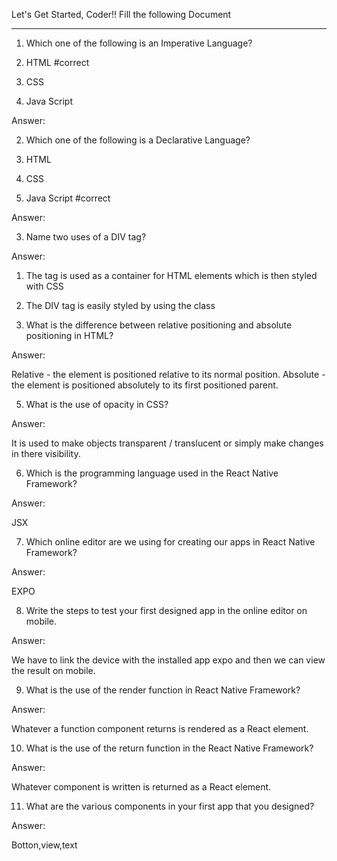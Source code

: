 Let's Get Started, Coder!!
Fill the following Document
__________________________________________________________________________

1. Which one of the following is an Imperative Language?

1.	HTML #correct
2.	CSS
3.	Java Script

Answer: 	


2. Which one of the following is a Declarative Language?

1.	HTML
2.	CSS
3.	Java Script #correct

Answer: 


3. Name two uses of a DIV tag?

Answer:

 1.	The tag is used as a container for HTML elements which is then styled with CSS


 2.	The DIV tag is easily styled by using the class



4. What is the difference between relative positioning and absolute positioning in HTML?

Answer: 

Relative - the element is positioned relative to its normal position.
Absolute - the element is positioned absolutely to its first positioned parent.


5. What is the use of opacity in CSS?

Answer: 


It is used to make objects transparent / translucent or simply make changes in there visibility.


6. Which is the programming language used in the React Native Framework?

Answer: 


JSX


7. Which online editor are we using for creating our apps in React Native Framework?

Answer: 


EXPO


8. Write the steps to test your first designed app in the online editor on mobile.

Answer:



We have to link the device with the installed app expo and then we can view the result on mobile.



9. What is the use of the render function in React Native Framework?

Answer: 



Whatever a function component returns is rendered as a React element.


10. What is the use of the return function in the React Native Framework?

Answer:



Whatever component is written is returned as a React element.


11. What are the various components in your first app that you designed?

Answer: 


Botton,view,text

